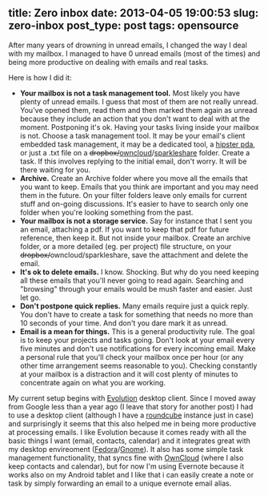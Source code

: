 title: Ζero inbox
date: 2013-04-05 19:00:53
slug: zero-inbox
post_type: post
tags: opensource
---

After many years of drowning in unread emails, I changed the way I deal with my mailbox. I managed to have 0 unread emails (most of the times) and being more productive on dealing with emails and real tasks.

Here is how I did it:

  * **Your mailbox is not a task management tool.** Most likely you have plenty of unread emails. I guess that most of them are not really unread. You've opened them, read them and then marked them again as unread because they include an action that you don't want to deal with at the moment. Postponing it's ok. Having your tasks living inside your mailbox is not. Choose a task management tool. It may be your email's client embedded task management, it may be a dedicated tool, a [hipster pda](https://en.wikipedia.org/wiki/Hipster_pda), or just a .txt file on a <del>dropbox/</del>[owncloud](https://owncloud.org/)/[sparkleshare](http://sparkleshare.org/) folder. Create a task. If this involves replying to the initial email, don't worry. It will be there waiting for you.
  * **Archive.** Create an Archive folder where you move all the emails that you want to keep. Emails that you think are important and you may need them in the future. On your filter folders leave only emails for current stuff and on-going discussions. It's easier to have to search only one folder when you're looking something from the past.
  * **Your mailbox is not a storage service.** Say for instance that I sent you an email, attaching a pdf. If you want to keep that pdf for future reference, then keep it. But not inside your mailbox. Create an archive folder, or a more detailed (eg. per project) file structure, on your <del>dropbox/</del>owncloud/sparkleshare, save the attachment and delete the email.
  * **It's ok to delete emails.** I know. Shocking. But why do you need keeping all these emails that you'll never going to read again. Searching and "browsing" through your emails would be mush faster and easier. Just let go.
  * **Don't postpone quick replies.** Many emails require just a quick reply. You don't have to create a task for something that needs no more than 10 seconds of your time. And don't you dare mark it as unread.
  * **Email is a mean for things.** This is a general productivity rule. The goal is to keep your projects and tasks going. Don't look at your email every five minutes and don't use notifications for every incoming email. Make a personal rule that you'll check your mailbox once per hour (or any other time arrangement seems reasonable to you). Checking constantly at your mailbox is a distraction and it will cost plenty of minutes to concentrate again on what you are working.

My current setup begins with [Evolution](http://projects.gnome.org/evolution/) desktop client. Since I moved away from Google less than a year ago (I leave that story for another post) I had to use a desktop client (although I have a [roundcube](http://roundcube.net/) instance just in case) and surprisingly it seems that this also helped me in being more productive at processing emails. I like Evolution because it comes ready with all the basic things I want (email, contacts, calendar) and it integrates great with my desktop envireoment ([Fedora](https://fedoraproject.org/)/[Gnome](https://www.gnome.org/)). It also has some simple task management functionality, that syncs fine with [OwnCloud](https://owncloud.org/) (where I also keep contacts and calendar), but for now I'm using Evernote because it works also on my Android tablet and I like that i can easily create a note or task by simply forwarding an email to a unique evernote email alias.
